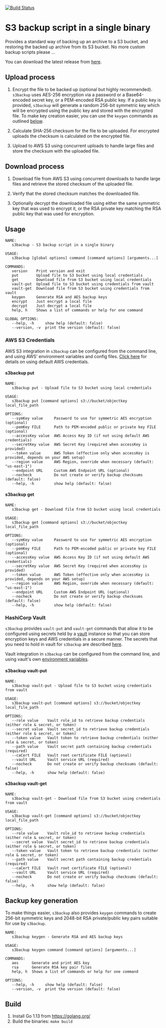 [![Build Status](https://travis-ci.org/tomcz/s3backup.svg?branch=master)](https://travis-ci.org/tomcz/s3backup)

# S3 backup script in a single binary

Provides a standard way of backing up an archive to a S3 bucket, and restoring the backed up
archive from its S3 bucket. No more custom backup scripts please ...

You can download the latest release from [here](https://github.com/tomcz/s3backup/releases).

## Upload process

1. Encrypt the file to be backed up (optional but highly recommended). `s3backup` uses AES-256
encryption via a password or a Base64-encoded secret key, or a PEM-encoded RSA public key. If
a public key is provided, `s3backup` will generate a random 256-bit symmetric key which will
be encrypted using the public key and stored with the encrypted file. To make key creation
easier, you can use the `keygen` commands as outlined [below](#backup-key-generation).

2. Calculate SHA-256 checksum for the file to be uploaded. For encrypted uploads the checksum
is calculated on the encrypted file.

3. Upload to AWS S3 using concurrent uploads to handle large files and store the checksum with
the uploaded file.

## Download process

1. Download file from AWS S3 using concurrent downloads to handle large files and retrieve the
stored checksum of the uploaded file.

2. Verify that the stored checksum matches the downloaded file.

3. Optionally decrypt the downloaded file using either the same symmetric key that was used
to encrypt it, or the RSA private key matching the RSA public key that was used for encryption.

## Usage

```
NAME:
   s3backup - S3 backup script in a single binary

USAGE:
   s3backup [global options] command [command options] [arguments...]

COMMANDS:
   version    Print version and exit
   put        Upload file to S3 bucket using local credentials
   get        Download file from S3 bucket using local credentials
   vault-put  Upload file to S3 bucket using credentials from vault
   vault-get  Download file from S3 bucket using credentials from vault
   keygen     Generate RSA and AES backup keys
   encrypt    Just encrypt a local file
   decrypt    Just decrypt a local file
   help, h    Shows a list of commands or help for one command

GLOBAL OPTIONS:
   --help, -h     show help (default: false)
   --version, -v  print the version (default: false)
```

### AWS S3 Credentials

AWS S3 integration in `s3backup` can be configured from the command line, and using AWS' environment
variables and config files. [Click here](https://docs.aws.amazon.com/sdk-for-go/v1/developer-guide/configuring-sdk.html)
for details on using default AWS credentials.

#### s3backup put

```
NAME:
   s3backup put - Upload file to S3 bucket using local credentials

USAGE:
   s3backup put [command options] s3://bucket/objectkey local_file_path

OPTIONS:
   --symKey value     Password to use for symmetric AES encryption (optional)
   --pemKey FILE      Path to PEM-encoded public or private key FILE (optional)
   --accessKey value  AWS Access Key ID (if not using default AWS credentials)
   --secretKey value  AWS Secret Key (required when accessKey is provided)
   --token value      AWS Token (effective only when accessKey is provided, depends on your AWS setup)
   --region value     AWS Region, override when necessary (default: "us-east-1")
   --endpoint URL     Custom AWS Endpoint URL (optional)
   --nocheck          Do not create or verify backup checksums (default: false)
   --help, -h         show help (default: false)
```

#### s3backup get

```
NAME:
   s3backup get - Download file from S3 bucket using local credentials

USAGE:
   s3backup get [command options] s3://bucket/objectkey local_file_path

OPTIONS:
   --symKey value     Password to use for symmetric AES encryption (optional)
   --pemKey FILE      Path to PEM-encoded public or private key FILE (optional)
   --accessKey value  AWS Access Key ID (if not using default AWS credentials)
   --secretKey value  AWS Secret Key (required when accessKey is provided)
   --token value      AWS Token (effective only when accessKey is provided, depends on your AWS setup)
   --region value     AWS Region, override when necessary (default: "us-east-1")
   --endpoint URL     Custom AWS Endpoint URL (optional)
   --nocheck          Do not create or verify backup checksums (default: false)
   --help, -h         show help (default: false)
```

### HashiCorp Vault

`s3backup` provides `vault-put` and `vault-get` commands that allow it to be configured using secrets
held by a [vault](https://www.vaultproject.io/) instance so that you can store encryption keys and AWS
credentials in a secure manner. The secrets that you need to hold in vault for `s3backup` are described
[here](https://github.com/tomcz/s3backup/blob/master/config/config.go).

Vault integration in `s3backup` can be configured from the command line, and using vault's own
[environment variables](https://www.vaultproject.io/docs/commands/environment.html).

#### s3backup vault-put

```
NAME:
   s3backup vault-put - Upload file to S3 bucket using credentials from vault

USAGE:
   s3backup vault-put [command options] s3://bucket/objectkey local_file_path

OPTIONS:
   --role value    Vault role_id to retrieve backup credentials (either role & secret, or token)
   --secret value  Vault secret_id to retrieve backup credentials (either role & secret, or token)
   --token value   Vault token to retrieve backup credentials (either role & secret, or token)
   --path value    Vault secret path containing backup credentials (required)
   --caCert FILE   Vault root certificate FILE (optional)
   --vault URL     Vault service URL (required)
   --nocheck       Do not create or verify backup checksums (default: false)
   --help, -h      show help (default: false)
```

#### s3backup vault-get

```
NAME:
   s3backup vault-get - Download file from S3 bucket using credentials from vault

USAGE:
   s3backup vault-get [command options] s3://bucket/objectkey local_file_path

OPTIONS:
   --role value    Vault role_id to retrieve backup credentials (either role & secret, or token)
   --secret value  Vault secret_id to retrieve backup credentials (either role & secret, or token)
   --token value   Vault token to retrieve backup credentials (either role & secret, or token)
   --path value    Vault secret path containing backup credentials (required)
   --caCert FILE   Vault root certificate FILE (optional)
   --vault URL     Vault service URL (required)
   --nocheck       Do not create or verify backup checksums (default: false)
   --help, -h      show help (default: false)
```

## Backup key generation

To make things easier, `s3backup` also provides `keygen` commands to create 256-bit symmetric keys
and 2048-bit RSA private/public key pairs suitable for use by `s3backup`.

```
NAME:
   s3backup keygen - Generate RSA and AES backup keys

USAGE:
   s3backup keygen command [command options] [arguments...]

COMMANDS:
   aes      Generate and print AES key
   rsa      Generate RSA key pair files
   help, h  Shows a list of commands or help for one command

OPTIONS:
   --help, -h     show help (default: false)
   --version, -v  print the version (default: false)
```

## Build

1. Install Go 1.13 from https://golang.org/
2. Build the binaries: `make build`
